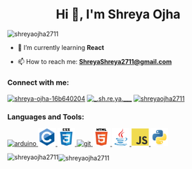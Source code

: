 <h1 align="center">Hi 👋, I'm Shreya Ojha</h1>
<p align="left"> <img src="https://komarev.com/ghpvc/?username=shreyaojha2711&label=Profile%20views&color=0e75b6&style=flat" alt="shreyaojha2711" /> </p>

- 🌱 I’m currently learning **React**

- 📫 How to reach me: **ShreyaShreya2711@gmail.com**

<h3 align="left">Connect with me:</h3>
<p align="left">
<a href="https://linkedin.com/in/shreya-ojha-16b640204" target="blank"><img align="center" src="https://raw.githubusercontent.com/rahuldkjain/github-profile-readme-generator/master/src/images/icons/Social/linked-in-alt.svg" alt="shreya-ojha-16b640204" height="30" width="40" /></a>
<a href="https://instagram.com/_.sh.re.ya.___" target="blank"><img align="center" src="https://raw.githubusercontent.com/rahuldkjain/github-profile-readme-generator/master/src/images/icons/Social/instagram.svg" alt="_.sh.re.ya.___" height="30" width="40" /></a>
<a href="https://www.codechef.com/users/shreyaojha2711" target="blank"><img align="center" src="https://cdn.jsdelivr.net/npm/simple-icons@3.1.0/icons/codechef.svg" alt="shreyaojha2711" height="30" width="40" /></a>
</p>

<h3 align="left">Languages and Tools:</h3>
<p align="left"> <a href="https://www.arduino.cc/" target="_blank" rel="noreferrer"> <img src="https://cdn.worldvectorlogo.com/logos/arduino-1.svg" alt="arduino" width="40" height="40"/> </a> <a href="https://www.cprogramming.com/" target="_blank" rel="noreferrer"> <img src="https://raw.githubusercontent.com/devicons/devicon/master/icons/c/c-original.svg" alt="c" width="40" height="40"/> </a> <a href="https://www.w3schools.com/css/" target="_blank" rel="noreferrer"> <img src="https://raw.githubusercontent.com/devicons/devicon/master/icons/css3/css3-original-wordmark.svg" alt="css3" width="40" height="40"/> </a> <a href="https://git-scm.com/" target="_blank" rel="noreferrer"> <img src="https://www.vectorlogo.zone/logos/git-scm/git-scm-icon.svg" alt="git" width="40" height="40"/> </a> <a href="https://www.w3.org/html/" target="_blank" rel="noreferrer"> <img src="https://raw.githubusercontent.com/devicons/devicon/master/icons/html5/html5-original-wordmark.svg" alt="html5" width="40" height="40"/> </a> <a href="https://www.java.com" target="_blank" rel="noreferrer"> <img src="https://raw.githubusercontent.com/devicons/devicon/master/icons/java/java-original.svg" alt="java" width="40" height="40"/> </a> <a href="https://developer.mozilla.org/en-US/docs/Web/JavaScript" target="_blank" rel="noreferrer"> <img src="https://raw.githubusercontent.com/devicons/devicon/master/icons/javascript/javascript-original.svg" alt="javascript" width="40" height="40"/> </a> <a href="https://www.python.org" target="_blank" rel="noreferrer"> <img src="https://raw.githubusercontent.com/devicons/devicon/master/icons/python/python-original.svg" alt="python" width="40" height="40"/> </a> </p>

<p><img align="left" src="https://github-readme-stats.vercel.app/api/top-langs?username=shreyaojha2711&show_icons=true&locale=en&layout=compact" alt="shreyaojha2711" /></p>

<p><img align="center" src="https://github-readme-streak-stats.herokuapp.com/?user=shreyaojha2711&" alt="shreyaojha2711" /></p>
